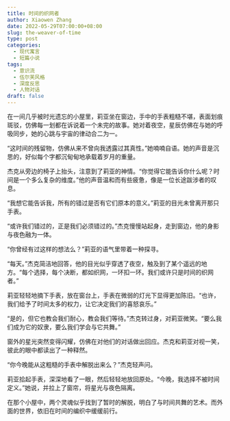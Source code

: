 ```yaml
---
title: 时间的织网者
author: Xiaowen Zhang
date: 2022-05-29T07:00:00+08:00
slug: the-weaver-of-time
type: post
categories:
  - 现代寓言
  - 短篇小说
tags:
  - 意识流
  - 伍尔芙风格
  - 深度反思
  - 人物对话
draft: false
---
```


在一间几乎被时光遗忘的小屋里，莉亚坐在窗边，手中的手表粗糙不堪，表面划痕斑驳，仿佛每一划都在诉说着一个未完的故事。她对着夜空，星辰仿佛在与她的呼吸同步，她的心跳与宇宙的律动合二为一。

“这时间的残留物，仿佛从来不曾向我透露过其真性。”她喃喃自语。她的声音是沉思的，好似每个字都沉甸甸地承载着岁月的重量。

杰克从旁边的椅子上抬头，注意到了莉亚的神情。“你觉得它能告诉你什么呢？时间是一个多么复杂的维度。”他的声音温和而有些疲惫，像是一位长途跋涉者的叹息。

“我想它能告诉我，所有的错过是否有它们原本的意义。”莉亚的目光未曾离开那只手表。

“或许我们错过的，正是我们必须错过的。”杰克慢慢站起身，走到窗边，他的身影与夜色融为一体。

“你曾经有过这样的想法么？”莉亚的语气里带着一种探寻。

“每天。”杰克简洁地回答，他的目光似乎穿透了夜空，触及到了某个遥远的地方。“每个选择，每个决断，都如织网，一环扣一环。我们或许只是时间的织网者。”

莉亚轻轻地摘下手表，放在窗台上，手表在微弱的灯光下显得更加陈旧。“也许，我们给予了时间太多的权力，让它决定我们的喜怒哀乐。”

“是的，但它也教会我们耐心，教会我们等待。”杰克转过身，对莉亚微笑。“要么我们成为它的奴隶，要么我们学会与它共舞。”

窗外的星光突然变得闪耀，仿佛在对他们的对话做出回应。杰克和莉亚对视一笑，彼此的眼中都读出了一种释然。

“你今晚能从这粗糙的手表中解脱出来么？”杰克轻声问。

莉亚拾起手表，深深地看了一眼，然后轻轻地放回原处。“今晚，我选择不被时间定义。”她说，并拉上了窗帘，将星光与夜色隔离。

在那个小屋中，两个灵魂似乎找到了暂时的解脱，明白了与时间共舞的艺术。而外面的世界，依旧在时间的编织中缓缓前行。